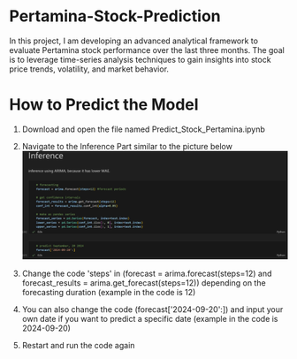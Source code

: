 # Pertamina-Stock-Prediction
In this project, I am developing an advanced analytical framework to evaluate Pertamina stock performance over the last three months. The goal is to leverage time-series analysis techniques to gain insights into stock price trends, volatility, and market behavior.

# How to Predict the Model
1. Download and open the file named Predict_Stock_Pertamina.ipynb
   
2. Navigate to the Inference Part similar to the picture below
![A Inference Picture](Inference.jpg)

3. Change the code 'steps' in (forecast = arima.forecast(steps=12) and forecast_results = arima.get_forecast(steps=12)) depending on the forecasting duration (example in the code is 12)

4. You can also change the code (forecast['2024-09-20':]) and input your own date if you want to predict a specific date (example in the code is 2024-09-20)

5. Restart and run the code again
